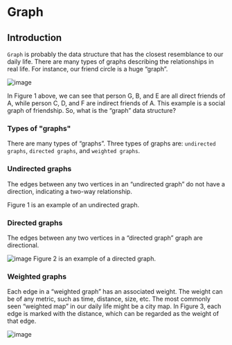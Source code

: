 # Graph

## Introduction

```Graph``` is probably the data structure that has the closest resemblance to our daily life. There are many types of graphs describing the relationships in real life. For instance, our friend circle is a huge “graph”.

![image](https://assets.leetcode.com/static_assets/explore/The_basic_of_graph_1.png)

In Figure 1 above, we can see that person G, B, and E are all direct friends of A, while person C, D, and F are indirect friends of A. This example is a social graph of friendship. So, what is the “graph” data structure?

### Types of "graphs"

There are many types of “graphs”. Three types of graphs are: ```undirected graphs```, ```directed graphs```, and ```weighted graphs```.

### Undirected graphs

The edges between any two vertices in an “undirected graph” do not have a direction, indicating a two-way relationship.

Figure 1 is an example of an undirected graph.

### Directed graphs

The edges between any two vertices in a “directed graph” graph are directional.

![image](https://assets.leetcode.com/static_assets/explore/The_basic_of_graph_2.png)
Figure 2 is an example of a directed graph.

### Weighted graphs

Each edge in a “weighted graph” has an associated weight. The weight can be of any metric, such as time, distance, size, etc. The most commonly seen “weighted map” in our daily life might be a city map. In Figure 3, each edge is marked with the distance, which can be regarded as the weight of that edge.

![image](https://assets.leetcode.com/static_assets/explore/The_basic_of_graph_3.png)
